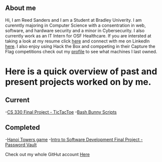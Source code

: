 ## About me
Hi, I am Reed Sanders and I am a Student at Bradley Univerity. I am curenntly majoring in Computer Science with a consentration in web, software, and hardware security and a minor in Cybersecurity. I also currently work as an IT Intern for OSF Healthcare. If you are intersted at taking a look at my resume click [here](https://github.com/Reed604/Reed604.github.io/blob/main/Resume.pdf) and connect with me on Linkedln [here](https://www.linkedin.com/in/reed-sanders-44a2071ba/). I also enjoy using Hack the Box and comppeting in their Capture the Flag competitions check out my [profile](https://app.hackthebox.com/profile/overview) to see what machines I last owned.


# Here is a quick overview of past and present projects worked on by me.

## Current
-[CS 330 Final Project - TicTacToe](https://github.com/Reed604/CS-330-Final-Project)
-[Bash Bunny Scripts](https://github.com/Reed604/Bash-Bunny-Scrips.git)



## Completed
-[Hanoi Towers game](https://github.com/Reed604/Hanoi-Toweres)
-[Intro to Software Development Final Project - Password Vault](https://github.com/Reed604/Password-Vault.git)




Check out my whole GitHut account [Here](https://github.com/Reed604)
